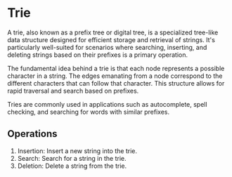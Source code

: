 # Trie

A trie, also known as a prefix tree or digital tree, is a specialized tree-like data structure designed for efficient storage and retrieval of strings. It's particularly well-suited for scenarios where searching, inserting, and deleting strings based on their prefixes is a primary operation.

The fundamental idea behind a trie is that each node represents a possible character in a string. The edges emanating from a node correspond to the different characters that can follow that character. This structure allows for rapid traversal and search based on prefixes.

Tries are commonly used in applications such as autocomplete, spell checking, and searching for words with similar prefixes.

## Operations

1. Insertion: Insert a new string into the trie.
2. Search: Search for a string in the trie.
3. Deletion: Delete a string from the trie.